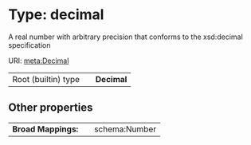 
# Type: decimal

A real number with arbitrary precision that conforms to the xsd:decimal specification

URI: [meta:Decimal](https://w3id.org/linkml/Decimal)

|  |  |  |
| --- | --- | --- |
| Root (builtin) type | | **Decimal** |

## Other properties

|  |  |  |
| --- | --- | --- |
| **Broad Mappings:** | | schema:Number |
